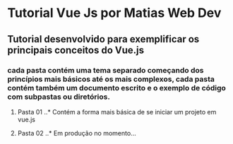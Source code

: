# Tutorial Vue Js por Matias Web Dev
## Tutorial desenvolvido para exemplificar os principais conceitos do Vue.js

### cada pasta contém uma tema separado começando dos princípios mais básicos até os mais complexos, cada pasta contém também um documento escrito e o exemplo de código com subpastas ou diretórios.

1. Pasta 01
..* Contém a forma mais básica de se iniciar um projeto em vue.js

2. Pasta 02
..* Em produção no momento...